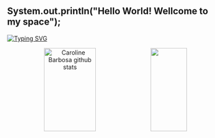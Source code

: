 ## System.out.println("Hello World! Wellcome to my space");

[![Typing SVG](https://readme-typing-svg.herokuapp.com/?color=006400&size=35&center=true&vCenter=true&width=1000&lines=Hello+World!+Wellcome+to+my+space+:%29)](https://git.io/typing-svg)


<div align="center">  
  <img width="49%" height="195px" src="https://github-readme-stats.vercel.app/api?username=matheusBenedihtCaldeira&show_icons=true&count_private=true&hide_border=true&title_color=ffffff&icon_color=6a994e&text_color=c9d1d9&bg_color=0d1117" alt="Caroline Barbosa github stats" /> 
  <img width="41%" height="195px" src="https://github-readme-stats.vercel.app/api/top-langs/?username=matheusBenedihtCaldeira&layout=compact&hide_border=true&title_color=ffffff&text_color=ffffff&bg_color=0d1117" />
</div>
